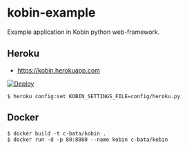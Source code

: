 # kobin-example

Example application in Kobin python web-framework.


## Heroku

- https://kobin.herokuapp.com

[![Deploy](https://www.herokucdn.com/deploy/button.svg)](https://heroku.com/deploy)

```
$ heroku config:set KOBIN_SETTINGS_FILE=config/heroku.py
```


## Docker

```
$ docker build -t c-bata/kobin .
$ docker run -d -p 80:8080 --name kobin c-bata/kobin
```

